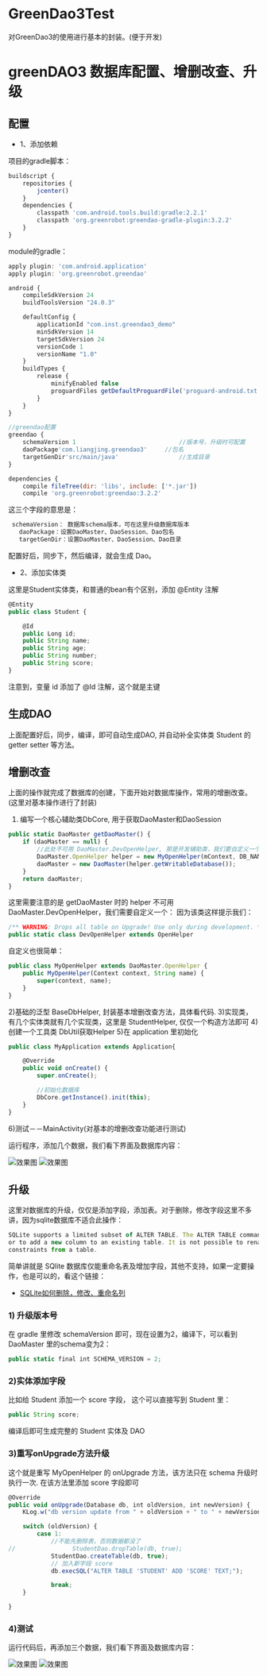 # GreenDao3Test
对GreenDao3的使用进行基本的封装。(便于开发)

# greenDAO3 数据库配置、增删改查、升级

## 配置

* 1、添加依赖

项目的gradle脚本：
```javascript
buildscript {
    repositories {
        jcenter()
    }
    dependencies {
        classpath 'com.android.tools.build:gradle:2.2.1'
        classpath 'org.greenrobot:greendao-gradle-plugin:3.2.2'
    }
}
```

module的gradle：
```javascript
apply plugin: 'com.android.application'
apply plugin: 'org.greenrobot.greendao'

android {
    compileSdkVersion 24
    buildToolsVersion "24.0.3"

    defaultConfig {
        applicationId "com.inst.greendao3_demo"
        minSdkVersion 14
        targetSdkVersion 24
        versionCode 1
        versionName "1.0"
    }
    buildTypes {
        release {
            minifyEnabled false
            proguardFiles getDefaultProguardFile('proguard-android.txt'), 'proguard-rules.pro'
        }
    }
}

//greendao配置
greendao {
    schemaVersion 1                             //版本号，升级时可配置
    daoPackage'com.liangjing.greendao3'     //包名
    targetGenDir'src/main/java'                 //生成目录
}

dependencies {
    compile fileTree(dir: 'libs', include: ['*.jar'])
    compile 'org.greenrobot:greendao:3.2.2'
```

这三个字段的意思是：

```javascript
 schemaVersion： 数据库schema版本，可在这里升级数据库版本 
   daoPackage：设置DaoMaster、DaoSession、Dao包名 
   targetGenDir：设置DaoMaster、DaoSession、Dao目录
```
配置好后，同步下，然后编译，就会生成 Dao。

* 2、添加实体类

这里是Student实体类，和普通的bean有个区别，添加 @Entity 注解
```javascript
@Entity
public class Student {

    @Id
    public Long id;
    public String name;
    public String age;
    public String number;
    public String score;
}
```
注意到，变量 id 添加了 @Id 注解，这个就是主键

## 生成DAO
上面配置好后，同步，编译，即可自动生成DAO, 并自动补全实体类 Student 的getter setter 等方法。

## 增删改查
上面的操作就完成了数据库的创建，下面开始对数据库操作，常用的增删改查。(这里对基本操作进行了封装)

1) 编写一个核心辅助类DbCore, 用于获取DaoMaster和DaoSession
```javascript
public static DaoMaster getDaoMaster() {
    if (daoMaster == null) {
        //此处不可用 DaoMaster.DevOpenHelper, 那是开发辅助类，我们要自定义一个，方便升级
        DaoMaster.OpenHelper helper = new MyOpenHelper(mContext, DB_NAME);
        daoMaster = new DaoMaster(helper.getWritableDatabase());
    }
    return daoMaster;
}
```
这里需要注意的是 getDaoMaster 时的 helper 不可用 DaoMaster.DevOpenHelper，我们需要自定义一个：
因为该类这样提示我们：
```javascript
/** WARNING: Drops all table on Upgrade! Use only during development. */ 
public static class DevOpenHelper extends OpenHelper
```

自定义也很简单：
```javascript
public class MyOpenHelper extends DaoMaster.OpenHelper {
    public MyOpenHelper(Context context, String name) {
        super(context, name);
    }
}
```

2)基础的泛型 BaseDbHelper, 封装基本增删改查方法，具体看代码.
3)实现类，有几个实体类就有几个实现类，这里是 StudentHelper, 仅仅一个构造方法即可
4) 创建一个工具类 DbUtil获取Helper
5)在 application 里初始化

```javascript
public class MyApplication extends Application{

    @Override
    public void onCreate() {
        super.onCreate();

        //初始化数据库
        DbCore.getInstance().init(this);
    }
}
```
6)测试－－MainActivity(对基本的增删改查功能进行测试)

运行程序，添加几个数据，我们看下界面及数据库内容：

![效果图](https://github.com/liangjingdev/GreenDao3Test/raw/master/img/1.png)
![效果图](https://github.com/liangjingdev/GreenDao3Test/raw/master/img/2.png)

## 升级

这里对数据库的升级，仅仅是添加字段，添加表。对于删除，修改字段这里不多讲，因为sqlite数据库不适合此操作：
```javascript
SQLite supports a limited subset of ALTER TABLE. The ALTER TABLE command in SQLite allows the user to rename a table 
or to add a new column to an existing table. It is not possible to rename a column, remove a column, or add or remove 
constraints from a table.
```
简单讲就是 SQlite 数据库仅能重命名表及增加字段，其他不支持，如果一定要操作，也是可以的，看这个链接：
* [SQLite如何删除，修改、重命名列](http://www.2cto.com/database/201110/106835.html)

### 1) 升级版本号

在 gradle 里修改 schemaVersion 即可，现在设置为2，编译下，可以看到 DaoMaster 里的schema变为2：
```javascript
public static final int SCHEMA_VERSION = 2;
```

### 2)实体添加字段

比如给 Student 添加一个 score 字段， 这个可以直接写到 Student 里：
```javascript
public String score;
```
编译后即可生成完整的 Student 实体及 DAO

### 3)重写onUpgrade方法升级

这个就是重写 MyOpenHelper 的 onUpgrade 方法，该方法只在 schema 升级时执行一次.
在该方法里添加 score 字段即可
```javascript
@Override
public void onUpgrade(Database db, int oldVersion, int newVersion) {
    KLog.w("db version update from " + oldVersion + " to " + newVersion);

    switch (oldVersion) {
        case 1:
            //不能先删除表，否则数据都没了
//                StudentDao.dropTable(db, true);
            StudentDao.createTable(db, true);
            // 加入新字段 score
            db.execSQL("ALTER TABLE 'STUDENT' ADD 'SCORE' TEXT;");

            break;
    }

}
```

### 4)测试
运行代码后，再添加三个数据，我们看下界面及数据库内容：

![效果图](https://github.com/liangjingdev/GreenDao3Test/raw/master/img/3.png)
![效果图](https://github.com/liangjingdev/GreenDao3Test/raw/master/img/4.png)
